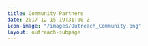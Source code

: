 ```yaml
---
title: Community Partners
date: 2017-12-15 19:31:00 Z
icon-image: "/images/Outreach_Community.png"
layout: outreach-subpage
---
```


